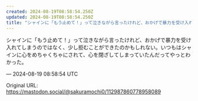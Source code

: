 ```yaml
---
created: 2024-08-19T08:58:54.250Z
updated: 2024-08-19T08:58:54.250Z
title: "シャインに「もう止めて！」って泣きながら言ったけれど、おかげで暴力を受け入れてし[...]"
---
```


<p>シャインに「もう止めて！」って泣きながら言ったけれど、おかげで暴力を受け入れてしまうのではなく、少し拒むことができたのかもしれない。いつもはシャインに心をめちゃくちゃにされて、心を閉ざしてしまっていたんだってやっとわかった。</p>

&mdash; 2024-08-19 08:58:54 UTC

Original URL: https://mastodon.social/@sakuramochi0/112987860778958089

